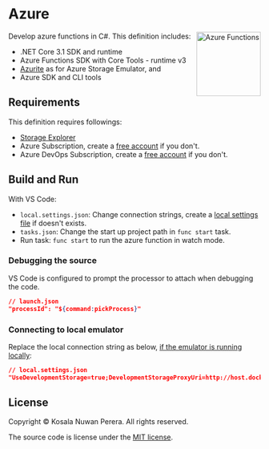 # Azure
[<img align="right" alt="Azure Functions" width="128rem" src="https://raw.githubusercontent.com/Azure/azure-functions-core-tools/master/src/Azure.Functions.Cli/npm/assets/azure-functions-logo-color-raster.png" />][az-funcs-docs]

Develop azure functions in C#. This definition includes:
- .NET Core 3.1 SDK and runtime
- Azure Functions SDK with Core Tools - runtime v3
- [Azurite][azurite-docs] as for Azure Storage Emulator, and
- Azure SDK and CLI tools

## Requirements
This definition requires followings:
- [Storage Explorer][download-azure-storage-explorer]
- Azure Subscription, create a [free account][ms-azure-signup] if you don't.
- Azure DevOps Subscription, create a [free account][ms-azure-devops-signup] if you don't.

## Build and Run
With VS Code:
- `local.settings.json`: Change connection strings, create a [local settings file][az-funcs-docs-local-settings] if doesn't exists.
- `tasks.json`: Change the start up project path in `func start` task.
- Run task: `func start` to run the azure function in watch mode.

### Debugging the source
VS Code is configured to prompt the processor to attach when debugging the code.
```json
// launch.json
"processId": "${command:pickProcess}"
```
### Connecting to local emulator
Replace the local connection string as below, [if the emulator is running locally][article-tip-connect-local-emulator]:
```json
// local.settings.json
"UseDevelopmentStorage=true;DevelopmentStorageProxyUri=http://host.docker.internal"
```

## License
Copyright :copyright: Kosala Nuwan Perera. All rights reserved.

The source code is license under the [MIT license][lic].

[az-funcs-docs]: https://docs.microsoft.com/en-us/azure/azure-functions/create-first-function-cli-csharp?tabs=azure-cli%2Cbrowser
[azurite-docs]: https://docs.microsoft.com/en-us/azure/storage/common/storage-use-azurite#install-and-run-the-azurite-docker-image
[devcontainers-requirements]: https://github.com/kosalanuwan/devcontainers/#readme
[ms-azure-signup]: https://
[ms-azure-devops-signup]: https://
[download-azure-storage-explorer]: https://
[vscode-remote-try-search-query]: https://github.com/search?o=desc&q=vscode-remote-try-&s=updated&type=repositories
[az-funcs-docs-local-settings]: https://docs.microsoft.com/en-us/azure/azure-functions/functions-develop-vs-code?tabs=csharp#local-settings-file
[article-tip-connect-local-emulator]: https://www.maneu.net/blog/use-local-storage-emulator-remote-container/
[lic]: ../LICENSE
